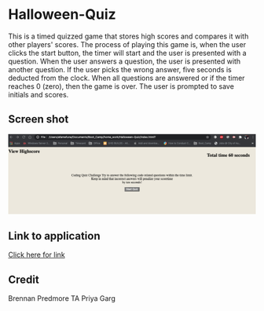 # Halloween-Quiz

This is a timed quizzed game that stores high scores and compares it with other players' scores. The process of playing this game is, when the user clicks the start button, the timer will start and the user is presented with a question. When the user answers a question, the user is presented with another question. If the user picks the wrong answer, five seconds is deducted from the clock. When all questions are answered or if the timer reaches 0 (zero), then the game is over. The user is prompted to save initials and scores.

## Screen shot

![Front Page](./assets/hallo.png)


## Link to application

[Click here for link](https://afam-26.github.io/Halloween-Game/)

## Credit

Brennan Predmore TA
Priya Garg


